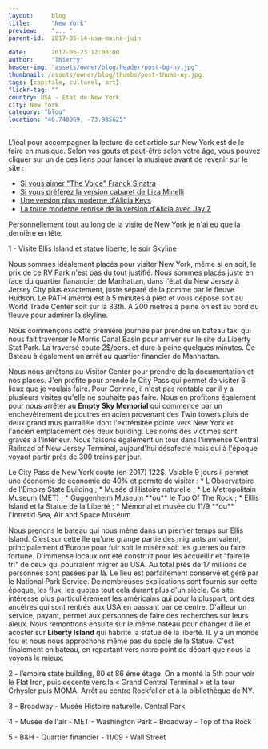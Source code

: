 ```yaml
---
layout:     blog
title:      "New York"
preview:    "... "
parent-id:  2017-05-14-usa-maine-juin

date:       2017-05-23 12:00:00
author:     "Thierry"
header-img: "assets/owner/blog/header/post-bg-ny.jpg"
thumbnail: /assets/owner/blog/thumbs/post-thumb-ny.jpg
tags: [capitale, culturel, art]
flickr-tag: ""
country: USA - Etat de New York
city: New York
category: "blog"
location: "40.748869, -73.985625"
---
```


L'iéal pour accompagner la lecture de cet article sur New York est de le faire en musique. Selon vos gouts et peut-être selon votre âge, vous pouvez cliquer sur un de ces liens pour lancer la musique avant de revenir sur le site :

<ul>
    <li><a href="https://youtu.be/x_srVEAP-WM" target="_blank">Si vous aimer "The Voice" Franck Sinatra</a></li>
    <li><a href="https://youtu.be/GxAnLJwsxII" target="_blank">Si vous préférez la version cabaret de Liza Minelli</a></li>
    <li><a href="https://youtu.be/Q4Yqx5coUiQ" target="_blank">Une version plus moderne d'Alicia Keys</a></li>
    <li><a href="https://youtu.be/GPeOkzadr5g" target="_blank">La toute moderne reprise de la version d'Alicia avec Jay Z</a></li>
</ul>

Personnellement tout au long de la visite de New York je n'ai eu que la dernière en tête.


1 - Visite Ellis Island et statue liberte, le soir Skyline

Nous sommes idéalement placés pour visiter New York, même si en soit, le prix de ce RV Park n'est pas du tout justifié. Nous sommes placés juste en face du quartier fianancier de Manhattan, dans l'état du New Jersey à Jersey City plus exactement, juste séparé de la pomme par le fleuve Hudson. Le PATH (métro) est à 5 minutes à pied et vous dépose soit au World Trade Center soit sur la 33th. A 200 mètres à peine on est au bord du fleuve pour admirer la skyline.

Nous commençons cette première journée par prendre un bateau taxi qui nous fait traverser le Morris Canal Basin pour arriver sur le site du Liberty Stat Park. La traversé coute 2$/pers. et dure à peine quelques minutes. Ce Bateau à également un arrêt au quartier financier de Manhattan.

Nous nous arrêtons au Visitor Center pour prendre de la documentation et nos places. J'en profite pour prende le City Pass qui permet de visiter 6 lieux que je voulais faire. Pour Corinne, il n'est pas rentable car il y a plusieurs visites qu'elle ne souhaite pas faire. Nous en profitons également pour nous arrêter au **Empty Sky Memorial** qui commence par un enchevêtrement de poutres en acien provenant des Twin towers pluis de deux grand mus parralléle dont l'extrémitée pointe vers New York et l'ancien emplacement des deux building. Les noms des victimes sont gravés à l'intérieur. Nous faisons également un tour dans l'immense Central Railroad of New Jersey Terminal, aujourd'hui désafecté mais qui à l'époque voyaot partir près de 300 trains par jour.

<p class="info-box bg-primary"><i class="fa fa-info-circle"></i>
Le City Pass de New York coute (en 2017) 122$. Valable 9 jours il permet une économie de économie de 40% et permte de visiter :  
*  L'Observatoire de l'Empire State Building ;  
*  Musée d'Histoire naturelle ;   
*  Le Metropolitain Museum (MET) ;  
*  Guggenheim Museum **ou** le Top Of The Rock ;  
*  Elllis Island et la Statue de la Liberté ;  
*  Mémorial et musée du 11/9 **ou** l'Intretid Sea, Air and Space Muséum.  
</p>

Nous prenons le bateau qui nous mène dans un premier temps sur Ellis Island. C'est sur cette île qu'une grange partie des migrants arrivaient, principalement d'Europe pour fuir soit le misère soit les guerres ou faire fortune. D'immense locaux ont été construit pour les accueillir et "faire le tri" de ceux qui pourraient migrer au USA. Au total près de 17 millions de personnes sont pasées par là. Le lieu est parfaitement conservé et géré par le National Park Service. De nombreuses explications sont fournis sur cette époque, les flux, les quotas tout cela durant plus d'un siècle. Ce site intéresse plus particulièrement les américains qui pour la pluspart, ont des ancêtres qui sont rentrés aux USA en passant par ce centre. D'ailleur un service, payant, permet aux personnes de faire des recherches sur leurs aïeux. Nous remonttons ensuite sur le même bateau pour changer d'île et acoster sur **Liberty Island** qui habrite la statue de la liberté. IL y a un monde fou et nous nous approchons même pas du socle de la Statue. C'est finalement en bateau, en repartant vers notre point de départ que nous la voyons le mieux.   




2 - l’empire state building, 80 et 86 éme étage. On a monté la 5th pour voir le Flat Iron, puis decente vers la « Grand Central Terminal » et la tour Crhysler puis MOMA. Arrêt au centre Rockfeller et à la bibliothèque de NY.

3 - Broadway - Musée Histoire naturelle. Central Park

4 - Musée de l'air - MET - Washington Park - Broadway - Top of the Rock

5 - B&H - Quartier financier - 11/09 - Wall Street
